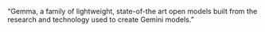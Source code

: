 “Gemma, a family of lightweight, state-of-the art open models built from the research and technology used to create Gemini models.”

